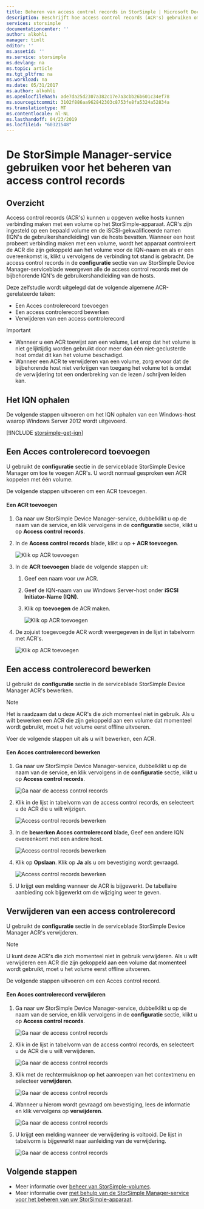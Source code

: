```yaml
---
title: Beheren van access control records in StorSimple | Microsoft Docs
description: Beschrijft hoe access control records (ACR's) gebruiken om te bepalen welke hosts kunnen verbinding maken met een volume op het StorSimple-apparaat.
services: storsimple
documentationcenter: ''
author: alkohli
manager: timlt
editor: ''
ms.assetid: ''
ms.service: storsimple
ms.devlang: na
ms.topic: article
ms.tgt_pltfrm: na
ms.workload: na
ms.date: 05/31/2017
ms.author: alkohli
ms.openlocfilehash: ade7da25d2307a382c17e7a3cbb26b601c34ef78
ms.sourcegitcommit: 3102f886aa962842303c8753fe8fa5324a52834a
ms.translationtype: MT
ms.contentlocale: nl-NL
ms.lasthandoff: 04/23/2019
ms.locfileid: "60321548"
---
```

# <a name="use-the-storsimple-manager-service-to-manage-access-control-records"></a>De StorSimple Manager-service gebruiken voor het beheren van access control records

## <a name="overview"></a>Overzicht
Access control records (ACR's) kunnen u opgeven welke hosts kunnen verbinding maken met een volume op het StorSimple-apparaat. ACR's zijn ingesteld op een bepaald volume en de iSCSI-gekwalificeerde namen (IQN's de gebruikershandleiding) van de hosts bevatten. Wanneer een host probeert verbinding maken met een volume, wordt het apparaat controleert de ACR die zijn gekoppeld aan het volume voor de IQN-naam en als er een overeenkomst is, klikt u vervolgens de verbinding tot stand is gebracht. De access control records in de **configuratie** sectie van uw StorSimple Device Manager-serviceblade weergeven alle de access control records met de bijbehorende IQN's de gebruikershandleiding van de hosts.

Deze zelfstudie wordt uitgelegd dat de volgende algemene ACR-gerelateerde taken:

* Een Acces controlerecord toevoegen
* Een access controlerecord bewerken
* Verwijderen van een access controlerecord

> [!IMPORTANT]
> * Wanneer u een ACR toewijst aan een volume, Let erop dat het volume is niet gelijktijdig worden gebruikt door meer dan één niet-geclusterde host omdat dit kan het volume beschadigd.
> * Wanneer een ACR te verwijderen van een volume, zorg ervoor dat de bijbehorende host niet verkrijgen van toegang het volume tot is omdat de verwijdering tot een onderbreking van de lezen / schrijven leiden kan.

## <a name="get-the-iqn"></a>Het IQN ophalen

De volgende stappen uitvoeren om het IQN ophalen van een Windows-host waarop Windows Server 2012 wordt uitgevoerd.

[!INCLUDE [storsimple-get-iqn](../../includes/storsimple-get-iqn.md)]


## <a name="add-an-access-control-record"></a>Een Acces controlerecord toevoegen
U gebruikt de **configuratie** sectie in de serviceblade StorSimple Device Manager om toe te voegen ACR's. U wordt normaal gesproken een ACR koppelen met één volume.

De volgende stappen uitvoeren om een ACR toevoegen.

#### <a name="to-add-an-acr"></a>Een ACR toevoegen

1. Ga naar uw StorSimple Device Manager-service, dubbelklikt u op de naam van de service, en klik vervolgens in de **configuratie** sectie, klikt u op **Access control records**.
2. In de **Access control records** blade, klikt u op **+ ACR toevoegen**.

    ![Klik op ACR toevoegen](./media/storsimple-8000-manage-acrs/createacr1.png)

3. In de **ACR toevoegen** blade de volgende stappen uit:

    1. Geef een naam voor uw ACR.
    
    2. Geef de IQN-naam van uw Windows Server-host onder **iSCSI Initiator-Name (IQN)**.

    3. Klik op **toevoegen** de ACR maken.

        ![Klik op ACR toevoegen](./media/storsimple-8000-manage-acrs/createacr2.png)

4.  De zojuist toegevoegde ACR wordt weergegeven in de lijst in tabelvorm met ACR's.

    ![Klik op ACR toevoegen](./media/storsimple-8000-manage-acrs/createacr5.png)


## <a name="edit-an-access-control-record"></a>Een access controlerecord bewerken
U gebruikt de **configuratie** sectie in de serviceblade StorSimple Device Manager ACR's bewerken.

> [!NOTE]
> Het is raadzaam dat u deze ACR's die zich momenteel niet in gebruik. Als u wilt bewerken een ACR die zijn gekoppeld aan een volume dat momenteel wordt gebruikt, moet u het volume eerst offline uitvoeren.

Voer de volgende stappen uit als u wilt bewerken, een ACR.

#### <a name="to-edit-an-access-control-record"></a>Een Acces controlerecord bewerken
1.  Ga naar uw StorSimple Device Manager-service, dubbelklikt u op de naam van de service, en klik vervolgens in de **configuratie** sectie, klikt u op **Access control records**.

    ![Ga naar de access control records](./media/storsimple-8000-manage-acrs/createacr1.png)

2. Klik in de lijst in tabelvorm van de access control records, en selecteert u de ACR die u wilt wijzigen.

    ![Access control records bewerken](./media/storsimple-8000-manage-acrs/editacr1.png)

3. In de **bewerken Acces controlerecord** blade, Geef een andere IQN overeenkomt met een andere host.

    ![Access control records bewerken](./media/storsimple-8000-manage-acrs/editacr2.png)

4. Klik op **Opslaan**. Klik op **Ja** als u om bevestiging wordt gevraagd. 

    ![Access control records bewerken](./media/storsimple-8000-manage-acrs/editacr3.png)

5. U krijgt een melding wanneer de ACR is bijgewerkt. De tabellaire aanbieding ook bijgewerkt om de wijziging weer te geven.

   
## <a name="delete-an-access-control-record"></a>Verwijderen van een access controlerecord
U gebruikt de **configuratie** sectie in de serviceblade StorSimple Device Manager ACR's verwijderen.

> [!NOTE]
> U kunt deze ACR's die zich momenteel niet in gebruik verwijderen. Als u wilt verwijderen een ACR die zijn gekoppeld aan een volume dat momenteel wordt gebruikt, moet u het volume eerst offline uitvoeren.

De volgende stappen uitvoeren om een Acces control record.

#### <a name="to-delete-an-access-control-record"></a>Een Acces controlerecord verwijderen
1.  Ga naar uw StorSimple Device Manager-service, dubbelklikt u op de naam van de service, en klik vervolgens in de **configuratie** sectie, klikt u op **Access control records**.

    ![Ga naar de access control records](./media/storsimple-8000-manage-acrs/createacr1.png)

2. Klik in de lijst in tabelvorm van de access control records, en selecteert u de ACR die u wilt verwijderen.

    ![Ga naar de access control records](./media/storsimple-8000-manage-acrs/deleteacr1.png)

3. Klik met de rechtermuisknop op het aanroepen van het contextmenu en selecteer **verwijderen**.

    ![Ga naar de access control records](./media/storsimple-8000-manage-acrs/deleteacr2.png)

4. Wanneer u hierom wordt gevraagd om bevestiging, lees de informatie en klik vervolgens op **verwijderen**.

    ![Ga naar de access control records](./media/storsimple-8000-manage-acrs/deleteacr3.png)

5. U krijgt een melding wanneer de verwijdering is voltooid. De lijst in tabelvorm is bijgewerkt naar aanleiding van de verwijdering.

    ![Ga naar de access control records](./media/storsimple-8000-manage-acrs/deleteacr5.png)

## <a name="next-steps"></a>Volgende stappen
* Meer informatie over [beheer van StorSimple-volumes](storsimple-8000-manage-volumes-u2.md).
* Meer informatie over [met behulp van de StorSimple Manager-service voor het beheren van uw StorSimple-apparaat](storsimple-8000-manager-service-administration.md).

